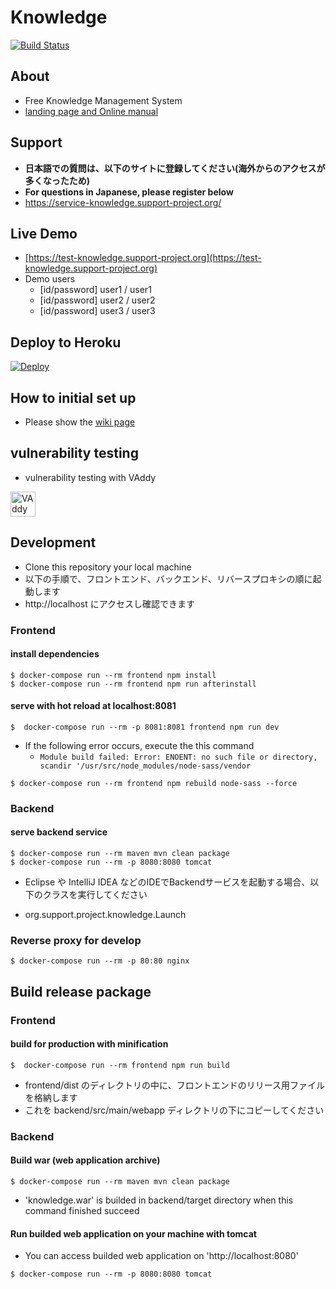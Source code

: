 # Knowledge

[![Build Status](https://travis-ci.org/support-project/knowledge.svg?branch=master)](https://travis-ci.org/support-project/knowledge)


## About
- Free Knowledge Management System
- [landing page and Online manual](https://information-knowledge.support-project.org/)

## Support
- **日本語での質問は、以下のサイトに登録してください(海外からのアクセスが多くなったため)**
- **For questions in Japanese, please register below**
- https://service-knowledge.support-project.org/

## Live Demo
- [https://test-knowledge.support-project.org](https://test-knowledge.support-project.org)
- Demo users
   - [id/password] user1 / user1
   - [id/password] user2 / user2
   - [id/password] user3 / user3

## Deploy to Heroku

[![Deploy](https://www.herokucdn.com/deploy/button.svg)](https://heroku.com/deploy?template=https://github.com/support-project/knowledge)

## How to initial set up
- Please show the [wiki page](https://github.com/support-project/knowledge/wiki)

## vulnerability testing
- vulnerability testing with VAddy
<a href="https://vaddy.net/" target="_blank">
<img alt="VAddy logo" src="https://raw.github.com/wiki/support-project/knowledge/assets/images/VAddy_logo_b.png" height="40" /></a>


## Development

- Clone this repository your local machine
- 以下の手順で、フロントエンド、バックエンド、リバースプロキシの順に起動します
- http://localhost にアクセスし確認できます

### Frontend

#### install dependencies

```
$ docker-compose run --rm frontend npm install
$ docker-compose run --rm frontend npm run afterinstall
```

#### serve with hot reload at localhost:8081

```
$  docker-compose run --rm -p 8081:8081 frontend npm run dev
```

- If the following error occurs, execute the this command
   - `Module build failed: Error: ENOENT: no such file or directory, scandir '/usr/src/node_modules/node-sass/vendor`

```
$ docker-compose run --rm frontend npm rebuild node-sass --force
```

### Backend

#### serve backend service 

```
$ docker-compose run --rm maven mvn clean package
$ docker-compose run --rm -p 8080:8080 tomcat
```

- Eclipse や IntelliJ IDEA などのIDEでBackendサービスを起動する場合、以下のクラスを実行してください

- org.support.project.knowledge.Launch


### Reverse proxy for develop

```
$ docker-compose run --rm -p 80:80 nginx 
```




## Build release package

### Frontend

#### build for production with minification

```
$  docker-compose run --rm frontend npm run build
```

- frontend/dist のディレクトリの中に、フロントエンドのリリース用ファイルを格納します
- これを backend/src/main/webapp ディレクトリの下にコピーしてください

### Backend

#### Build war (web application archive)

```
$ docker-compose run --rm maven mvn clean package
```

- 'knowledge.war' is builded in backend/target directory when this command finished succeed


#### Run builded web application on your machine with tomcat

- You can access builded web application on 'http://localhost:8080'

```
$ docker-compose run --rm -p 8080:8080 tomcat  
```



